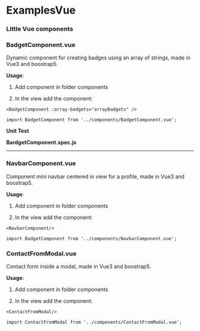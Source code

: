 # ExamplesVue
### Little Vue components 

  ### **BadgetComponent.vue**


  Dynamic component for creating badges using an array of strings, made in Vue3 and boostrap5.
  
  **Usage**: 
  
  1. Add component in folder components
  
  2. In the view add the component:
  
  `<BadgetComponent :array-badgets="arrayBadgets" />`
  
  `import BadgetComponent from '../components/BadgetComponent.vue';`

  **Unit Test** 
  
  **BardgetComponent.spec.js**
  
***

  ### **NavbarComponent.vue**
  

  Component mini navbar centered in view for a profile, made in Vue3 and boostrap5.
  
  **Usage**: 
  
  1. Add component in folder components
  
  2. In the view add the component:
  
  `<NavbarComponent/>`
  
  `import BadgetComponent from '../components/NavbarComponent.vue';`

  
  ### **ContactFromModal.vue**
  

  Contact form inside a modal, made in Vue3 and boostrap5.
  
  **Usage**: 
  
  1. Add component in folder components
  
  2. In the view add the component:
  
  `<ContactFromModal/>`
  
  `import ContactFromModal from '../components/ContactFromModal.vue';`

